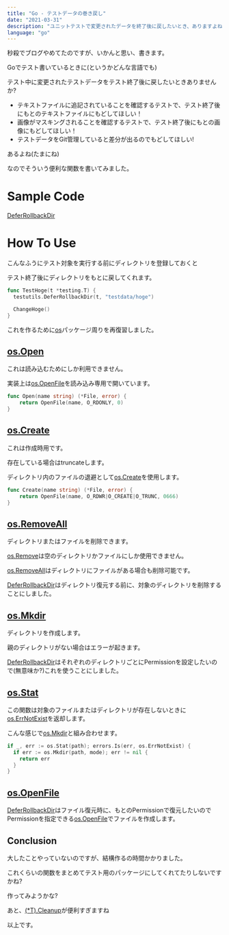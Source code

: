 ```yaml
---
title: "Go - テストデータの巻き戻し"
date: "2021-03-31"
description: "ユニットテストで変更されたデータを終了後に戻したいとき、ありますよね?"
language: "go"
---
```


秒殺でブログやめてたのですが、いかんと思い、書きます。

Goでテスト書いているときに(というかどんな言語でも)

テスト中に変更されたテストデータをテスト終了後に戻したいときありませんか?

- テキストファイルに追記されていることを確認するテストで、テスト終了後にもとのテキストファイルにもどしてほしい！
- 画像がマスキングされることを確認するテストで、テスト終了後にもとの画像にもどしてほしい！
- テストデータをGit管理していると差分が出るのでもどしてほしい!

あるよね(たまにね)

なのでそういう便利な関数を書いてみました。

# Sample Code

[DeferRollbackDir](https://github.com/the-coding-dead/code/blob/main/testutils/defer_rollback_dir.go)

# How To Use

こんなふうにテスト対象を実行する前にディレクトリを登録しておくと

テスト終了後にディレクトリをもとに戻してくれます。

```go
func TestHoge(t *testing.T) {
  testutils.DeferRollbackDir(t, "testdata/hoge")

  ChangeHoge()
}
```

これを作るために[os](https://golang.org/pkg/os)パッケージ周りを再復習しました。

## [os.Open](https://golang.org/pkg/os/#Open)

これは読み込むためにしか利用できません。

実装上は[os.OpenFile](https://golang.org/pkg/os/#OpenFile)を読み込み専用で開いています。

```go
func Open(name string) (*File, error) {
	return OpenFile(name, O_RDONLY, 0)
}
```

## [os.Create](https://golang.org/pkg/os/#Create)

これは作成時用です。

存在している場合はtruncateします。

ディレクトリ内のファイルの退避として[os.Create](https://golang.org/pkg/os/#Create)を使用します。

```go
func Create(name string) (*File, error) {
	return OpenFile(name, O_RDWR|O_CREATE|O_TRUNC, 0666)
}
```

## [os.RemoveAll](https://golang.org/pkg/os/#RemoveAll)

ディレクトリまたはファイルを削除できます。

[os.Remove](https://golang.org/pkg/os/#Remove)は空のディレクトリかファイルにしか使用できません。

[os.RemoveAll](https://golang.org/pkg/os/#RemoveAll)はディレクトリにファイルがある場合も削除可能です。

[DeferRollbackDir](https://github.com/the-coding-dead/code/blob/main/testutils/defer_rollback_dir.go)はディレクトリ復元する前に、対象のディレクトリを削除することにしました。

## [os.Mkdir](https://golang.org/pkg/os/#Mkdir)

ディレクトリを作成します。

親のディレクトリがない場合はエラーが起きます。

[DeferRollbackDir](https://github.com/the-coding-dead/code/blob/main/testutils/defer_rollback_dir.go)はそれぞれのディレクトリごとにPermissionを設定したいので(無意味か?)これを使うことにしました。

## [os.Stat](https://golang.org/pkg/os/#Stat)

この関数は対象のファイルまたはディレクトリが存在しないときに[os.ErrNotExist](https://golang.org/pkg/os/#pkg-variables)を返却します。

こんな感じで[os.Mkdir](https://golang.org/pkg/os/#Mkdir)と組み合わせます。

```go
if _, err := os.Stat(path); errors.Is(err, os.ErrNotExist) {
  if err := os.Mkdir(path, mode); err != nil {
    return err
  }
}
```

## [os.OpenFile](https://golang.org/pkg/os/#OpenFile)

[DeferRollbackDir](https://github.com/the-coding-dead/code/blob/main/testutils/defer_rollback_dir.go)はファイル復元時に、もとのPermissionで復元したいのでPermissionを指定できる[os.OpenFile](https://golang.org/pkg/os/#OpenFile)でファイルを作成します。

## Conclusion

大したことやっていないのですが、結構作るの時間かかりました。

これくらいの関数をまとめてテスト用のパッケージにしてくれてたりしないですかね?

作ってみようかな?

あと、[(\*T).Cleanup](https://golang.org/pkg/testing/#T.Cleanup)が便利すぎますね

以上です。

